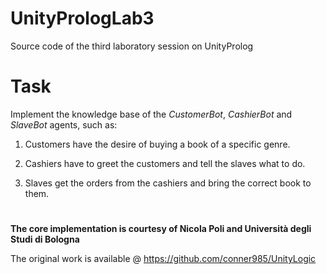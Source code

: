 # UnityPrologLab3
Source code of the third laboratory session on UnityProlog

# Task
Implement the knowledge base of the *CustomerBot*, *CashierBot* and *SlaveBot* agents, such as:

1. Customers have the desire of buying a book of a specific genre.

1. Cashiers have to greet the customers and tell the slaves what to do.

1. Slaves get the orders from the cashiers and bring the correct book to them.


#

**The core implementation is courtesy of Nicola Poli and Università degli Studi di Bologna**

The original work is available @ https://github.com/conner985/UnityLogic
